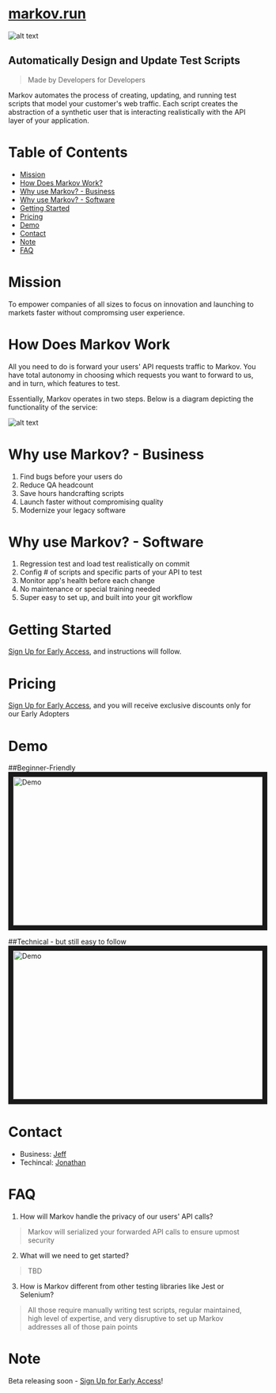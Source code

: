 # [markov.run][5] 
![alt text](https://github.com/jz674/Markov_Documentation/blob/main/assets/Screen%20Shot%202021-02-06%20at%203.12.06%20AM.png)

## Automatically Design and Update Test Scripts
> Made by Developers for Developers

Markov automates the process of creating, updating, and running test scripts that model your customer's web traffic. Each script creates the abstraction of a synthetic user that is interacting realistically with the API layer of your application.

# Table of Contents
- [Mission](#mission)
- [How Does Markov Work?](#how-does-markov-work?)
- [Why use Markov? - Business](#why-use-markov---business)
- [Why use Markov? - Software](#why-use-markov---software)
- [Getting Started](#getting-started)
- [Pricing](#pricing)
- [Demo](#demo)
- [Contact](#contact)
- [Note](#note)
- [FAQ](#faq)

# Mission
To empower companies of all sizes to focus on innovation and launching to markets faster without compromsing user experience.

# How Does Markov Work
All you need to do is forward your users' API requests traffic to Markov. You have total autonomy in choosing which requests you want to forward to us, and in turn, which features to test.

Essentially, Markov operates in two steps. Below is a diagram depicting the functionality of the service:

![alt text](https://github.com/jz674/Markov_Documentation/blob/main/assets/Intro_diagram.png)
 
# Why use Markov? - Business
1. Find bugs before your users do
2. Reduce QA headcount
3. Save hours handcrafting scripts
4. Launch faster without compromising quality
5. Modernize your legacy software


# Why use Markov? - Software
1. Regression test and load test realistically on commit
2. Config # of scripts and specific parts of your API to test
3. Monitor app's health before each change
4. No maintenance or special training needed
5. Super easy to set up, and built into your git workflow



# Getting Started
[Sign Up for Early Access][3], and instructions will follow.

# Pricing
[Sign Up for Early Access][3], and you will receive exclusive discounts only for our Early Adopters

# Demo

##Beginner-Friendly
<a href="https://youtu.be/hOGrlItFLos" target="_blank"><img src="https://www.youtube.com/watch?v=QEU4EkpiLjA&feature=youtu.be" 
alt="Demo" width="1000" height="300" border="10" /></a>

##Technical - but still easy to follow
<a href="https://youtu.be/hOGrlItFLos" target="_blank"><img src="https://github.com/jz674/Markov_Documentation/blob/main/assets/undraw_media_player_ylg8.svg" 
alt="Demo" width="1000" height="300" border="10" /></a>

# Contact
- Business: [Jeff][7]
- Techincal: [Jonathan][8]

# FAQ
1. How will Markov handle the privacy of our users' API calls?
> Markov will serialized your forwarded API calls to ensure upmost security

2. What will we need to get started?
> TBD

3. How is Markov different from other testing libraries like Jest or Selenium?
> All those require manually writing test scripts, regular maintained, high level of expertise, and very disruptive to set up
Markov addresses all of those pain points


# Note
Beta releasing soon - [Sign Up for Early Access][3]!

[1]: https://www.scnsoft.com/blog/what-is-regression-testing-short-overview/ "regression test" 
[2]: https://medium.com/katalon-studio/introduction-to-api-testing-complete-guide-for-newbie-426eac6edb4d/ "API request traffic" 
[3]: https://markov.run/ "Request Early Access" 
[4]: https://www.youtube.com/watch?v=hv1AR6asbtA "UI"
[5]: https://markov.run/ "Markov.run" 
[6]: https://raygun.com/blog/synthetic-testing/ "synthetic users"
[7]: https://www.linkedin.com/in/jz674/ "Jeff"
[8]: https://www.linkedin.com/in/jto98/ "Jonathan"
[9]: https://smartbear.com/learn/performance-monitoring/what-is-synthetic-monitoring/ "synthetic monitor"
